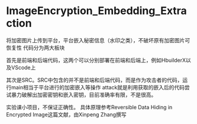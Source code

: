 # ImageEncryption_Embedding_Extraction
将加密图片上传到平台，平台嵌入秘密信息（水印之类），不破坏原有加密图片可恢复性
代码分为两大板块

首先是前端和后端代码，这两个可以分别部署在前端和后端上，例如HbuilderX以及VScode上

其次是SRC。SRC中包含的并不是前端和后端代码，而是作为攻击者的代码，运行main相当于平台进行的加密嵌入等操作
attack就是利用获取的嵌入后的代码尝试暴力破解出加密密钥和嵌入密钥，目前准确率有限，不是很高。

实验课小项目，不保证正确性。
具体原理参考Reversible Data Hiding in Encrypted Image这篇文献，由Xinpeng Zhang撰写

